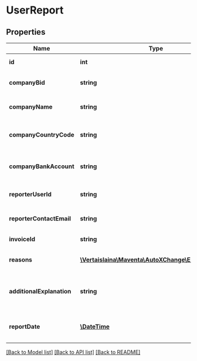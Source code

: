 # UserReport

## Properties
Name | Type | Description | Notes
------------ | ------------- | ------------- | -------------
**id** | **int** | User report id | [optional] 
**companyBid** | **string** | Bid of reported company | [optional] 
**companyName** | **string** | Name of reported company | [optional] 
**companyCountryCode** | **string** | Country code of reported company | [optional] 
**companyBankAccount** | **string** | Bank account of reported company | [optional] 
**reporterUserId** | **string** | Id of reporter user | [optional] 
**reporterContactEmail** | **string** | Contact email of reporter | [optional] 
**invoiceId** | **string** | Reported invoice id | [optional] 
**reasons** | [**\Vertaislaina\Maventa\AutoXChange\Entity\Criteria[]**](Criteria.md) | Selected reasons at report time | [optional] 
**additionalExplanation** | **string** | Additional explanation given by the user at report time | [optional] 
**reportDate** | [**\DateTime**](\DateTime.md) | Timestamp when report was done | [optional] 

[[Back to Model list]](../README.md#documentation-for-models) [[Back to API list]](../README.md#documentation-for-api-endpoints) [[Back to README]](../README.md)


